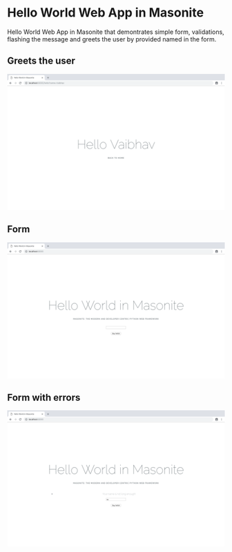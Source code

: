 # Hello World Web App in Masonite
Hello World Web App in Masonite that demontrates simple form, validations, flashing the message and greets the user by provided named in the form.

## Greets the user
![Greet the user](screenshots/hello.png?raw=true "Greet the user")

## Form
![Hello form](screenshots/form.png?raw=true "Hello Form")

## Form with errors
![Hello form with erros](screenshots/index-errors.png?raw=true "Form with errors")
